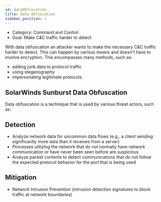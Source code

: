 ```yaml
---
id: dataObfuscation
title: Data Obfuscation
sidebar_position: 1
---
```


- Category: Command and Control
- Goal: Make C&C traffic harder to detect

With data obfuscation an attacker wants to make the necessary C&C traffic harder to detect. This can happen by various means and doesn't have to involve encryption. This encompasses many methods, such as:

- adding junk data to protocol traffic
- using steganography
- impersonating legitimate protocols.

## SolarWinds Sunburst Data Obfuscation

Data obfuscation is a technique that is used by various threat actors, such as:

## Detection

- Analyze network data for uncommon data flows (e.g., a client sending significantly more data than it receives from a server)
- Processes utilizing the network that do not normally have network communication or have never been seen before are suspicious
- Analyze packet contents to detect communications that do not follow the expected protocol behavior for the port that is being used

## Mitigation

- Network Intrusion Prevention (intrusion detection signatures to block traffic at network boundaries)
